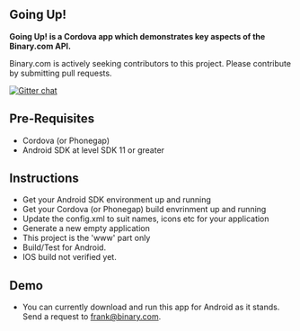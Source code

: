 ## Going Up!

**Going Up! is a Cordova app which demonstrates key aspects of the Binary.com API.**

Binary.com is actively seeking contributors to this project. Please contribute by submitting pull requests.

[![Gitter chat](https://badges.gitter.im/binary-com/goingup.png)](https://gitter.im/binary-com/goingup)

## Pre-Requisites

 - Cordova (or Phonegap)
 - Android SDK at level SDK 11 or greater

## Instructions

 - Get your Android SDK environment up and running 
 - Get your Cordova (or Phonegap) build envrinment up and running
 - Update the config.xml to suit names, icons etc for your application
 - Generate a new empty application 
 - This project is the 'www' part only
 - Build/Test for Android.
 - IOS build not verified yet.

## Demo

 - You can currently download and run this app for Android as it stands.  Send a request to frank@binary.com.

